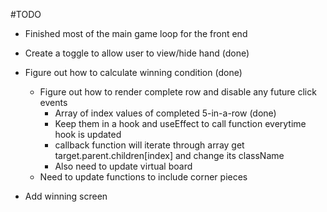#TODO

- Finished most of the main game loop for the front end

- Create a toggle to allow user to view/hide hand (done)
- Figure out how to calculate winning condition (done)
  - Figure out how to render complete row and disable any future click events
    - Array of index values of completed 5-in-a-row (done)
    - Keep them in a hook and useEffect to call function everytime hook is updated
    - callback function will iterate through array get target.parent.children[index] and change its className
    - Also need to update virtual board
  - Need to update functions to include corner pieces
- Add winning screen
